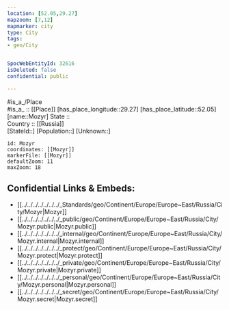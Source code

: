 ```yaml
---
location: [52.05,29.27] 
mapzoom: [7,12] 
mapmarker: city 
type: City
tags:
- geo/City


SpocWebEntityId: 32616
isDeleted: false
confidential: public

---
```

#is_a_/Place  
#is_a_ :: [[Place]] 
[has_place_longitude::29.27] 
[has_place_latitude::52.05] 
[name::Mozyr] 
State ::  
Country :: [[Russia]]  
[StateId::] 
[Population::] 
[Unknown::] 


```leaflet
id: Mozyr
coordinates: [[Mozyr]] 
markerFile: [[Mozyr]] 
defaultZoom: 11 
maxZoom: 18
```


## Confidential Links & Embeds: 
- [[../../../../../../../_Standards/geo/Continent/Europe/Europe~East/Russia/City/Mozyr|Mozyr]] 
- [[../../../../../../../_public/geo/Continent/Europe/Europe~East/Russia/City/Mozyr.public|Mozyr.public]] 
- [[../../../../../../../_internal/geo/Continent/Europe/Europe~East/Russia/City/Mozyr.internal|Mozyr.internal]] 
- [[../../../../../../../_protect/geo/Continent/Europe/Europe~East/Russia/City/Mozyr.protect|Mozyr.protect]] 
- [[../../../../../../../_private/geo/Continent/Europe/Europe~East/Russia/City/Mozyr.private|Mozyr.private]] 
- [[../../../../../../../_personal/geo/Continent/Europe/Europe~East/Russia/City/Mozyr.personal|Mozyr.personal]] 
- [[../../../../../../../_secret/geo/Continent/Europe/Europe~East/Russia/City/Mozyr.secret|Mozyr.secret]] 
